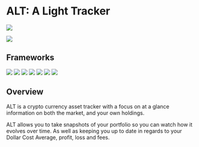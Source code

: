 # ALT: A Light Tracker
[![][release img]][release]

[![][languagekotlin img]][languagekotlin] 

## Frameworks
[![][dagger img]][dagger]
[![][mpandroidchart img]][mpandroidchart]
[![][okhttp img]][okhttp]
[![][retrofit img]][retrofit]
[![][rxjava img]][rxjava]
[![][threeten img]][threeten]
[![][welcome img]][welcome]

[release]:https://github.com/intelligentpos/loyalty-android/releases
[release img]:https://img.shields.io/badge/release-0.2.0-yellow.svg

[languagekotlin]:https://www.kotlin.com/en/
[languagekotlin img]:https://img.shields.io/badge/language-kotlin-orange.svg?style=flat
[dagger]:https://github.com/google/dagger
[dagger img]:https://img.shields.io/badge/framework-Dagger-blue.svg
[mpandroidchart]:https://github.com/PhilJay/MPAndroidChart
[mpandroidchart img]:https://img.shields.io/badge/framework-MPAndroidChart-blue.svg
[okhttp]:http://square.github.io/okhttp/
[okhttp img]:https://img.shields.io/badge/framework-OKHttp-blue.svg
[retrofit]:https://github.com/square/retrofit
[retrofit img]:https://img.shields.io/badge/framework-Retrofit-blue.svg
[rxjava]:https://github.com/ReactiveX/RxJava
[rxjava img]:https://img.shields.io/badge/framework-RxJava-blue.svg
[threeten]:https://github.com/JakeWharton/ThreeTenABP
[threeten img]:https://img.shields.io/badge/framework-ThreeTenABP-blue.svg
[welcome]:https://github.com/stephentuso/welcome-android
[welcome img]:https://img.shields.io/badge/framework-ThreeTenABP-blue.svg

## Overview
ALT is a crypto currency asset tracker with a focus on at a glance information on both the market, and your own 
holdings.

ALT allows you to take snapshots of your portfolio so you can watch how it evolves over time.  As well as keeping you
up to date in regards to your Dollar Cost Average, profit, loss and fees. 
 




